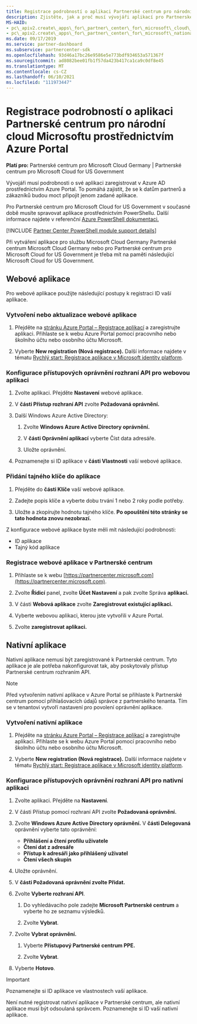 ```yaml
---
title: Registrace podrobností o aplikaci Partnerské centrum pro národní cloud Microsoftu
description: Zjistěte, jak a proč musí vývojáři aplikací pro Partnerské centrum pro národní cloud Microsoftu registrovat podrobnosti o své aplikaci ve službě Azure AD prostřednictvím Azure Portal.
MS-HAID:
- pc\_apiv2.create\_apps\_for\_partner\_center\_for\_microsoft\_cloud\_germany
- pc\_apiv2.create\_apps\_for\_partner\_center\_for\_microsoft\_national\_clouds
ms.date: 09/17/2019
ms.service: partner-dashboard
ms.subservice: partnercenter-sdk
ms.openlocfilehash: 93d46a17bc26e9586e5e773bdf934653a571367f
ms.sourcegitcommit: ad8082bee01fb1f57da423b417ca1ca9c0df8e45
ms.translationtype: MT
ms.contentlocale: cs-CZ
ms.lasthandoff: 06/10/2021
ms.locfileid: "111973447"
---
```

# <a name="register-app-details-for-partner-center-for-microsoft-national-cloud-through-the-azure-portal"></a>Registrace podrobností o aplikaci Partnerské centrum pro národní cloud Microsoftu prostřednictvím Azure Portal

**Platí pro:** Partnerské centrum pro Microsoft Cloud Germany | Partnerské centrum pro Microsoft Cloud for US Government

Vývojáři musí podrobnosti o své aplikaci zaregistrovat v Azure AD prostřednictvím Azure Portal. To pomáhá zajistit, že se k datům partnerů a zákazníků budou moct připojit jenom zadané aplikace.

Pro Partnerské centrum pro Microsoft Cloud for US Government v současné době musíte spravovat aplikace prostřednictvím PowerShellu. Další informace najdete v referenční [Azure PowerShell dokumentaci.](/powershell/module/Azuread/#applications)

[!INCLUDE [Partner Center PowerShell module support details](../includes/powershell-module-support.md)]

Při vytváření aplikace pro službu Microsoft Cloud Germany Partnerské centrum Microsoft Cloud Germany nebo pro Partnerské centrum pro Microsoft Cloud for US Government je třeba mít na paměti následující Microsoft Cloud for US Government.

## <a name="web-apps"></a>Webové aplikace

Pro webové aplikace použijte následující postupy k registraci ID vaší aplikace.

### <a name="create-or-update-web-app"></a>Vytvoření nebo aktualizace webové aplikace

1. Přejděte na [stránku Azure Portal – Registrace aplikací](https://go.microsoft.com/fwlink/?linkid=2083908) a zaregistrujte aplikaci. Přihlaste se k webu Azure Portal pomocí pracovního nebo školního účtu nebo osobního účtu Microsoft.

2. Vyberte **New registration (Nová registrace).** Další informace najdete v tématu [Rychlý start: Registrace aplikace v Microsoft identity platform](/azure/active-directory/develop/quickstart-register-app).

### <a name="configure-api-access-permissions-for-web-app"></a>Konfigurace přístupových oprávnění rozhraní API pro webovou aplikaci

1. Zvolte aplikaci. Přejděte **Nastavení** webové aplikace.

2. V **části Přístup rozhraní API** zvolte **Požadovaná oprávnění.**

3. Další Windows Azure Active Directory:

    1. Zvolte **Windows Azure Active Directory oprávnění.**

    2. V **části Oprávnění aplikací** vyberte Číst data adresáře.

    3. Uložte oprávnění.

4. Poznamenejte si ID aplikace v **části Vlastnosti** vaší webové aplikace.

### <a name="add-a-secret-key-to-your-app"></a>Přidání tajného klíče do aplikace

1. Přejděte do **části Klíče** vaší webové aplikace.

2. Zadejte popis klíče a vyberte dobu trvání 1 nebo 2 roky podle potřeby.

3. Uložte a zkopírujte hodnotu tajného klíče. **Po opouštění této stránky se tato hodnota znovu nezobrazí.**

Z konfigurace webové aplikace byste měli mít následující podrobnosti:

- ID aplikace
- Tajný kód aplikace

### <a name="register-the-web-app-in-partner-center"></a>Registrace webové aplikace v Partnerské centrum

1. Přihlaste se k webu [https://partnercenter.microsoft.com](https://partnercenter.microsoft.com).

2. Zvolte **Řídicí** panel, zvolte **Účet Nastavení** a pak zvolte Správa **aplikací.**

3. V části **Webová aplikace** zvolte **Zaregistrovat existující aplikaci.**

4. Vyberte webovou aplikaci, kterou jste vytvořili v Azure Portal.

5. Zvolte **zaregistrovat aplikaci.**

## <a name="native-apps"></a>Nativní aplikace

Nativní aplikace nemusí být zaregistrované k Partnerské centrum. Tyto aplikace je ale potřeba nakonfigurovat tak, aby poskytovaly přístup Partnerské centrum rozhraním API.

>[!NOTE]
>Před vytvořením nativní aplikace v Azure Portal se přihlaste k Partnerské centrum pomocí přihlašovacích údajů správce z partnerského tenanta. Tím se v tenantovi vytvoří nastavení pro povolení oprávnění aplikace.

### <a name="create-native-app"></a>Vytvoření nativní aplikace

1. Přejděte na [stránku Azure Portal – Registrace aplikací](https://go.microsoft.com/fwlink/?linkid=2083908) a zaregistrujte aplikaci. Přihlaste se k webu Azure Portal pomocí pracovního nebo školního účtu nebo osobního účtu Microsoft.

2. Vyberte **New registration (Nová registrace).** Další informace najdete v tématu [Rychlý start: Registrace aplikace v Microsoft identity platform](/azure/active-directory/develop/quickstart-register-app).

### <a name="configure-api-access-permissions-for-native-app"></a>Konfigurace přístupových oprávnění rozhraní API pro nativní aplikaci

1. Zvolte aplikaci. Přejděte na **Nastavení**.

2. V části Přístup pomocí rozhraní API zvolte **Požadovaná oprávnění.**

3. Zvolte **Windows Azure Active Directory oprávnění.** V **části Delegovaná** oprávnění vyberte tato oprávnění:

    - **Přihlášení a čtení profilu uživatele**
    - **Čtení dat z adresáře**
    - **Přístup k adresáři jako přihlášený uživatel**
    - **Čtení všech skupin**

4. Uložte oprávnění.

5. V **části Požadovaná** **oprávnění zvolte Přidat.**

6. Zvolte **Vyberte rozhraní API**.

    1. Do vyhledávacího pole zadejte **Microsoft Partnerské centrum** a vyberte ho ze seznamu výsledků.

    2. Zvolte **Vybrat**.

7. Zvolte **Vybrat oprávnění.**

    1. Vyberte **Přístupový Partnerské centrum PPE.**
    
    2. Zvolte **Vybrat**.

8. Vyberte **Hotovo**.

>[!IMPORTANT]
> Poznamenejte si ID aplikace ve vlastnostech vaší aplikace.

Není nutné registrovat nativní aplikace v Partnerské centrum, ale nativní aplikace musí být odsoulaná správcem. Poznamenejte si ID vaší nativní aplikace.

